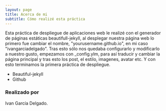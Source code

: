 ```yaml
---
layout: page
title: Acerca de mi
subtitle: Cómo realizé esta práctica
---
```


Esta práctica de despliegue de aplicaciones web le realizé con el generador de páginas estáticas beautifull-jekyll, al desplegar nuestra página web lo primero fue cambiar el nombre, "yourusername.github.io", en mi caso "ivangarciadelgado". Tras esto sólo nos quedaba configurarlo y modificarlo a nuestro gusto, empezamos con  _config.ylm, para así traducir y cambiar la página principal y tras esto los post, el estilo, imagenes, avatar etc. Y con esto terminamos la primera práctica de despliegue.

- Beautiful-jekyll
- Github


### Realizado por

Ivan García Delgado.
